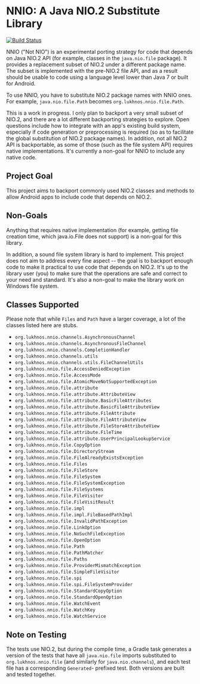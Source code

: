 # NNIO: A Java NIO.2 Substitute Library

[![Build Status](https://travis-ci.org/lukhnos/nnio.svg?branch=master)](https://travis-ci.org/lukhnos/nnio)

NNIO ("Not NIO") is an experimental porting strategy for code that depends on
Java NIO.2 API (for example, classes in the `java.nio.file` package). It
provides a replacement subset of NIO.2 under a different package name. The
subset is implemented with the pre-NIO.2 file API, and as a result should be
usable to code using a language level lower than Java 7 or built for Android.

To use NNIO, you have to substitute NIO.2 package names with NNIO ones. For
example, `java.nio.file.Path` becomes `org.lukhnos.nnio.file.Path`.

This is a work in progress. I only plan to backport a very small subset of
NIO.2, and there are a lot different backporting strategies to explore. Open
questions include how to integrate with an app's existing build system,
especially if code generation or preprocessing is required (so as to facilitate
the global substitution of NIO.2 package names). In addition, not all NIO.2
API is backportable, as some of those (such as the file system API) requires
native implementations. It's currently a non-goal for NNIO to include any
native code.

## Project Goal

This project aims to backport commonly used NIO.2 classes and methods to allow
Android apps to include code that depends on NIO.2.

## Non-Goals

Anything that requires native implementation (for example, getting file
creation time, which java.io.File does not support) is a non-goal for this
library.

In addition, a sound file system library is hard to implement. This project
does not aim to address every fine aspect -- the goal is to backport enough
code to make it practical to use code that depends on NIO.2. It's up to the
library user (you) to make sure that the operations are safe and correct to
your need and standard. It's also a non-goal to make the library work on
Windows file system.


## Classes Supported

Please note that while `Files` and `Path` have a larger coverage, a lot of the
classes listed here are stubs.

* `org.lukhnos.nnio.channels.AsynchronousChannel`
* `org.lukhnos.nnio.channels.AsynchronousFileChannel`
* `org.lukhnos.nnio.channels.CompletionHandler`
* `org.lukhnos.nnio.channels.utils`
* `org.lukhnos.nnio.channels.utils.FileChannelUtils`
* `org.lukhnos.nnio.file.AccessDeniedException`
* `org.lukhnos.nnio.file.AccessMode`
* `org.lukhnos.nnio.file.AtomicMoveNotSupportedException`
* `org.lukhnos.nnio.file.attribute`
* `org.lukhnos.nnio.file.attribute.AttributeView`
* `org.lukhnos.nnio.file.attribute.BasicFileAttributes`
* `org.lukhnos.nnio.file.attribute.BasicFileAttributeView`
* `org.lukhnos.nnio.file.attribute.FileAttribute`
* `org.lukhnos.nnio.file.attribute.FileAttributeView`
* `org.lukhnos.nnio.file.attribute.FileStoreAttributeView`
* `org.lukhnos.nnio.file.attribute.FileTime`
* `org.lukhnos.nnio.file.attribute.UserPrincipalLookupService`
* `org.lukhnos.nnio.file.CopyOption`
* `org.lukhnos.nnio.file.DirectoryStream`
* `org.lukhnos.nnio.file.FileAlreadyExistsException`
* `org.lukhnos.nnio.file.Files`
* `org.lukhnos.nnio.file.FileStore`
* `org.lukhnos.nnio.file.FileSystem`
* `org.lukhnos.nnio.file.FileSystemException`
* `org.lukhnos.nnio.file.FileSystems`
* `org.lukhnos.nnio.file.FileVisitor`
* `org.lukhnos.nnio.file.FileVisitResult`
* `org.lukhnos.nnio.file.impl`
* `org.lukhnos.nnio.file.impl.FileBasedPathImpl`
* `org.lukhnos.nnio.file.InvalidPathException`
* `org.lukhnos.nnio.file.LinkOption`
* `org.lukhnos.nnio.file.NoSuchFileException`
* `org.lukhnos.nnio.file.OpenOption`
* `org.lukhnos.nnio.file.Path`
* `org.lukhnos.nnio.file.PathMatcher`
* `org.lukhnos.nnio.file.Paths`
* `org.lukhnos.nnio.file.ProviderMismatchException`
* `org.lukhnos.nnio.file.SimpleFileVisitor`
* `org.lukhnos.nnio.file.spi`
* `org.lukhnos.nnio.file.spi.FileSystemProvider`
* `org.lukhnos.nnio.file.StandardCopyOption`
* `org.lukhnos.nnio.file.StandardOpenOption`
* `org.lukhnos.nnio.file.WatchEvent`
* `org.lukhnos.nnio.file.WatchKey`
* `org.lukhnos.nnio.file.WatchService`

## Note on Testing

The tests use NIO.2, but during the compile time, a Gradle task generates a
version of the tests that have all `java.nio.file` imports substituted to
`org.lukhnos.nnio.file` (and similarly for `java.nio.channels`), and each test
file has a corresponding `Generated`- prefixed test. Both versions are built
and tested together.

